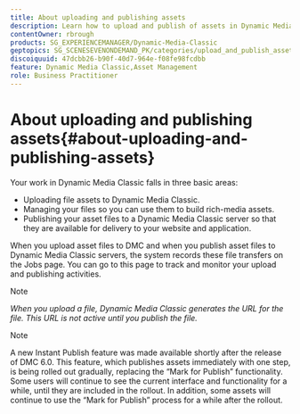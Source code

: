 ```yaml
---
title: About uploading and publishing assets
description: Learn how to upload and publish of assets in Dynamic Media Classic.
contentOwner: rbrough
products: SG_EXPERIENCEMANAGER/Dynamic-Media-Classic
geptopics: SG_SCENESEVENONDEMAND_PK/categories/upload_and_publish_assets
discoiquuid: 47dcbb26-b90f-40d7-964e-f08fe98fcdbb
feature: Dynamic Media Classic,Asset Management
role: Business Practitioner
---
```


# About uploading and publishing assets{#about-uploading-and-publishing-assets}

Your work in Dynamic Media Classic falls in three basic areas:

* Uploading file assets to Dynamic Media Classic.
* Managing your files so you can use them to build rich-media assets.
* Publishing your asset files to a Dynamic Media Classic server so that they are available for delivery to your website and application.

When you upload asset files to DMC and when you publish asset files to Dynamic Media Classic servers, the system records these file transfers on the Jobs page. You can go to this page to track and monitor your upload and publishing activities.

>[!NOTE]
>
>*When you upload a file, Dynamic Media Classic generates the URL for the file. This URL is not active until you publish the file.*

>[!NOTE]
>
>A new Instant Publish feature was made available shortly after the release of DMC 6.0. This feature, which publishes assets immediately with one step, is being rolled out gradually, replacing the “Mark for Publish” functionality. Some users will continue to see the current interface and functionality for a while, until they are included in the rollout. In addition, some assets will continue to use the “Mark for Publish” process for a while after the rollout.
